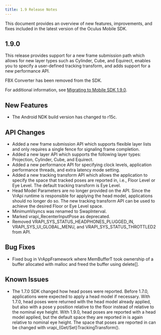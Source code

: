 ```yaml
---
title: 1.9 Release Notes
---
```


This document provides an overview of new features, improvements, and fixes included in the latest version of the Oculus Mobile SDK.

## 1.9.0

This release provides support for a new frame submission path which allows for new layer types such as Cylinder, Cube, and Equirect, enables you to specify a user-defined tracking transform, and adds support for a new performance API.

FBX Converter has been removed from the SDK.

For additional information, see [Migrating to Mobile SDK 1.9.0](/documentation/mobilesdk/latest/concepts/mobile-native-migration/#unique_1124688052).

## New Features

* The Android NDK build version has changed to r15c.


## API Changes

* Added a new frame submission API which supports flexible layer lists and only requires a single fence for signaling frame completion.
* Added a new layer API which supports the following layer types: Projection, Cylinder, Cube, and Equirect.
* Added a new performance API for specifying clock levels, application performance threads, and extra latency mode setting.
* Added a new tracking transform API which allows the application to specify the space that tracked poses are reported in, i.e., Floor Level or Eye Level. The default tracking transform is Eye Level.
* Head Model Parameters are no longer provided on the API. Since the VrApi runtime is responsible for applying the head model, applications should no longer do so. The new tracking transform API can be used to achieve the desired Floor or Eye Level space.
* MinimumVsyncs was renamed to SwapInterval.
* Marked vrapi\_RecenterInputPose as deprecated.
* Removed VRAPI\_SYS\_STATUS\_HEADPHONES\_PLUGGED\_IN, VRAPI\_SYS\_UI\_GLOBAL\_MENU, and VRAPI\_SYS\_STATUS\_THROTTLED2 from API.


## Bug Fixes

* Fixed bug in VrAppFramework where MemBufferT took ownership of a buffer allocated with malloc and freed the buffer using delete[].


## Known Issues

* The 1.7.0 SDK changed how head poses were reported. Before 1.7.0, applications were expected to apply a head model if necessary. With 1.7.0, head poses were returned with the head model already applied, but also with a pose y position relative to the floor instead of relative to the nominal eye height. With 1.9.0, head poses are reported with a head model applied, but the default space they are reported in is again relative to nominal eye height. The space that poses are reported in can be changed with vrapi\_{Get/Set}TrackingTransform().

